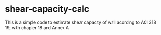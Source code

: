 # shear-capacity-calc
This is a simple code to estimate shear capacity of wall acording to ACI 318 19, with chapter 18 and Annex A
